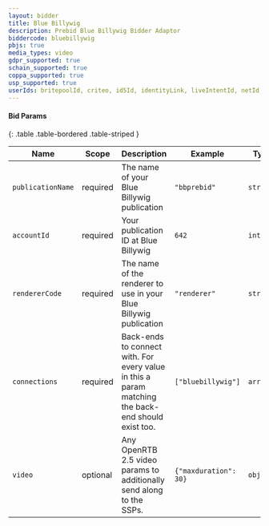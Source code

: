 ```yaml
---
layout: bidder 
title: Blue Billywig
description: Prebid Blue Billywig Bidder Adaptor
biddercode: bluebillywig
pbjs: true
media_types: video
gdpr_supported: true
schain_supported: true
coppa_supported: true
usp_supported: true
userIds: britepoolId, criteo, id5Id, identityLink, liveIntentId, netId, parrableId, pubCommonId, unifiedId
---
```


#### Bid Params

{: .table .table-bordered .table-striped }

| Name      | Scope    | Description               | Example    | Type     |
|-----------|----------|---------------------------|------------|----------|
| `publicationName`    | required | The name of your Blue Billywig publication  | `"bbprebid"` | `string` |
| `accountId`    | required | Your publication ID at Blue Billywig  | `642` | `integer` |
| `rendererCode`    | required | The name of the renderer to use in your Blue Billywig publication  | `"renderer"` | `string` |
| `connections`     | required | Back-ends to connect with. For every value in this a param matching the back-end should exist too. | `["bluebillywig"]` | `array` |
| `video`     | optional | Any OpenRTB 2.5 video params to additionally send along to the SSPs. | `{"maxduration": 30}` | `object` |
